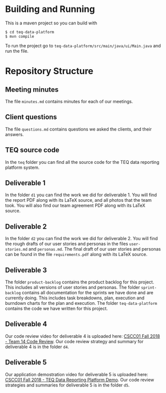 # Building and Running
This is a maven project so you can build with
```shell
$ cd teq-data-platform
$ mvn compile
```
To run the project go to `teq-data-platform/src/main/java/ui/Main.java` and run the file.

# Repository Structure
## Meeting minutes
The file `minutes.md` contains minutes for each of our meetings.

## Client questions
The file `questions.md` contains questions we asked the clients, and their
answers.

## TEQ source code
In the `teq` folder you can find all the source code for the TEQ data reporting platform system.

## Deliverable 1
In the folder `d1` you can find the work we did for deliverable 1. You will find
the report PDF along with its LaTeX source, and all photos that the team took.
You will also find our team agreement PDF along with its LaTeX source.

## Deliverable 2
In the folder `d2` you can find the work we did for deliverable 2. You will find
the rough drafts of our user stories and personas in the files `user-stories.md`
and `personas.md`. The final draft of our user stories and personas can be found
in the file `requirements.pdf` along with its LaTeX source.

## Deliverable 3
The folder `product-backlog` contains the product backlog for this project. This
includes all versions of user stories and personas. The folder `sprint-backlog`
contains all documentation for the sprints we have done and are currently doing.
This includes task breakdowns, plan, execution and burndown charts for the plan
and execution. The folder `teq-data-platform` contains the code we have written
for this project.

## Deliverable 4
Our code review video for deliverable 4 is uploaded here: [CSCC01 Fall 2018 - Team 14 Code Review](https://www.youtube.com/watch?v=Iw1jfMi9qr8). Our code review strategy and summary for deliverable 4 is in the folder `d4`.

## Deliverable 5
Our application demostration video for deliverable 5 is uploaded here: [CSCC01 Fall 2018 - TEQ Data Reporting Platform Demo](https://www.youtube.com/watch?v=7H3w58cBiDs). Our code review strategies and summaries for deliverable 5 is in the folder `d5`.
